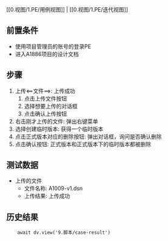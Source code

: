 [[0.视图/1.PE/用例视图]] | [[0.视图/1.PE/迭代视图]]

## 前置条件

- 使用项目管理员的账号的登录PE
- 进入A1886项目的设计文档

## 步骤

1. 上传<==文件==>: 上传成功
	1. 点击上传文件按钮
	2. 选择想要上传的对话框
	3. 点击确认上传按钮
2. 右击刚才上传的文件: 弹出右键菜单
3. 选择创建临时版本: 获得一个临时版本
4. 点击正式版本对应的删除按钮: 弹出对话框，询问是否确认删除
5. 点击确认按钮: 正式版本和正式版本下的临时版本都被删除

## 测试数据

- 上传的文件
	- 文件名称: A1009-v1.dsn
	- 上传结果: 上传成功

## 历史结果

```dataviewjs
    await dv.view('9.脚本/case-result')
```
